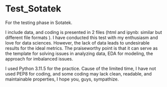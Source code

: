 # Test_Sotatek
For the testing phase in Sotatek. 

I include data, and coding is presented in 2 files (html and ipynb: similar but different file formats ).
I have conducted this test with my enthusiasm and love for data sciences. However, the lack of data leads to undesirable results for the ideal metrics. 
The praiseworthy point is that it can serve as the template for solving issues in analyzing data, EDA for modeling, the approach for imbalanced issues.

I used Python 3.11.5 for the practice. Cause of the limited time, I have not used PEP8 for coding, and some coding may lack clean, readable, and maintainable properties, I hope you, guys, sympathize. 

